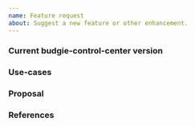 ```yaml
---
name: Feature request
about: Suggest a new feature or other enhancement.
---
```


### Current budgie-control-center version
<!-- Version name of budgie-control-center, i.e. 0.2.0 OR specific git commit.
To provide the exact version of your installation, run: budgie-control-center --version -->


### Use-cases
<!-- In order to properly evaluate a feature request, it is necessary to understand the use-cases for it.
Please describe below the end goal you are trying to achieve that has led you to request this feature. -->


### Proposal
<!-- If you have any idea on how it could be addressed, please note it below: -->


### References
<!-- Are there any other GitHub issues, whether open or closed, that are related to the problem you've described above or to the suggested solution? If so, please add them below: -->
